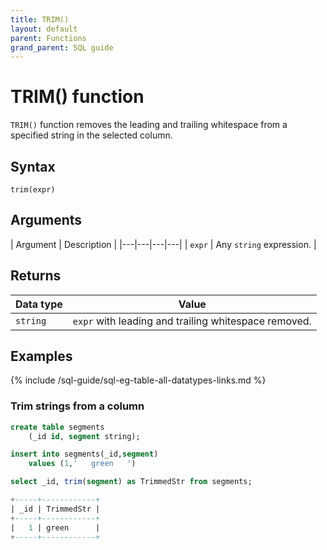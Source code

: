 ```yaml
---
title: TRIM()
layout: default
parent: Functions
grand_parent: SQL guide
---
```


# TRIM() function

`TRIM()` function removes the leading and trailing whitespace from a specified string in the selected column.

## Syntax

```
trim(expr)
```

## Arguments

| Argument | Description |
|---|---|---|---|
| `expr` | Any `string` expression. |

## Returns

| Data type | Value |
|---|---|
| `string` | `expr` with leading and trailing whitespace removed. |

## Examples

{% include /sql-guide/sql-eg-table-all-datatypes-links.md %}

### Trim strings from a column

```sql
create table segments
    (_id id, segment string);

insert into segments(_id,segment)
    values (1,'   green   ')

select _id, trim(segment) as TrimmedStr from segments;

+-----+------------+
| _id | TrimmedStr |
+-----+------------+
|   1 | green      |
+-----+------------+
```
